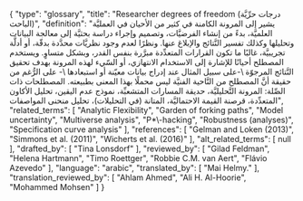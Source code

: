 {
    "type": "glossary",
    "title": "Researcher degrees of freedom (درجات حرِّيَّة الباحث)",
    "definition": "يشير إلى المرونة الكامنة في كثير من الأحيان في العمليَّة العلميَّة، بدءً من إنشاء الفرضيَّات، وتصميم وإجراء دراسة بحثيَّة إلى معالجة البيانات وتحليلها وكذلك تفسير النَّتائج والإبلاغ عنها. ونظرًا لعدم وجود نظريَّات محدَّدة بدقّة، أو أدلَّة تجريبيَّة، غالبًا ما تكون القرارات المتعدِّدة مبرَّرة بنفس القدر، وبشكل متساوٍ. ويستخدم المصطلح أحيانًا للإشارة إلى الاستخدام الانتهازي، أو السّيء لهذه المرونة بهدف تحقيق النَّتائج المرجوّة \\-على سبيل المثال عند إدراج بيانات معيّنة أو استبعادها \\- على الرُّغم من حقيقة أنَّ المصطلح من النَّاحية الفنيَّة ليس محملًا بهذا المعنى بطبيعته.  المصطلحات ذات الصِّلة: المرونة التَّحليليَّة، حديقة المسارات المتشعبِّة، نموذج عدم اليقين، تحليل الأكاون المتعدِّدة، قرصنة القيمة الاحتماليَّة،  المتانة (في التحليلات)، تحليل منحنى المواصفات",
    "related_terms": [
        "Analytic Flexibility",
        "Garden of forking paths",
        "Model uncertainty",
        "Multiverse analysis",
        "P*\\-hacking",
        "Robustness (analyses)",
        "Specification curve analysis"
    ],
    "references": [
        "Gelman and Loken (2013)",
        "Simmons et al. (2011)",
        "Wicherts et al. (2016)"
    ],
    "alt_related_terms": [
        null
    ],
    "drafted_by": [
        "Tina Lonsdorf"
    ],
    "reviewed_by": [
        "Gilad Feldman",
        "Helena Hartmann",
        "Timo Roettger",
        "Robbie C.M. van Aert",
        "Flávio Azevedo"
    ],
    "language": "arabic",
    "translated_by": [
        "Mai Helmy."
    ],
    "translation_reviewed_by": [
        "Ahlam Ahmed",
        "Ali H. Al-Hoorie",
        "Mohammed Mohsen"
    ]
}